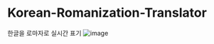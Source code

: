 # Korean-Romanization-Translator
한글을 로마자로 실시간 표기
![image](https://github.com/newhajinyoon/Korean-Romanization-Translator/assets/61103309/2be1eba5-9a7f-4a83-be7d-6218f77d9dd9)
